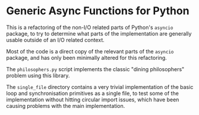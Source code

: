 Generic Async Functions for Python
==================================

This is a refactoring of the non-I/O related parts of Python's ```asyncio```
package, to try to determine what parts of the implementation are generally
usable outside of an I/O related context.

Most of the code is a direct copy of the relevant parts of the ```asyncio```
package, and has only been minimally altered for this refactoring.

The ```philosophers.py``` script implements the classic "dining philosophers"
problem using this library.

The ```single_file``` directory contains a very trivial implementation of the
basic loop and synchronisation primitives as a single file, to test some of the
implementation without hitting circular import issues, which have been causing
problems with the main implementation.
